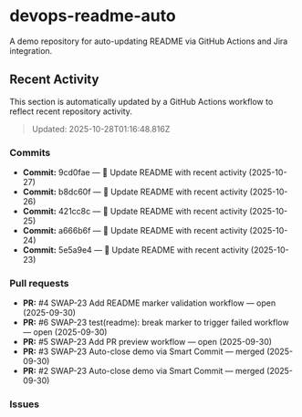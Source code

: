 # devops-readme-auto
A demo repository for auto-updating README via GitHub Actions and Jira integration.

##  Recent Activity
This section is automatically updated by a GitHub Actions workflow to reflect recent repository activity.

<!--START_SECTION:activity-->
> Updated: 2025-10-28T01:16:48.816Z

### Commits
- **Commit:** 9cd0fae — 📄 Update README with recent activity (2025-10-27)
- **Commit:** b8dc60f — 📄 Update README with recent activity (2025-10-26)
- **Commit:** 421cc8c — 📄 Update README with recent activity (2025-10-25)
- **Commit:** a666b6f — 📄 Update README with recent activity (2025-10-24)
- **Commit:** 5e5a9e4 — 📄 Update README with recent activity (2025-10-23)

### Pull requests
- **PR:** #4 SWAP-23 Add README marker validation workflow — open (2025-09-30)
- **PR:** #6 SWAP-23 test(readme): break marker to trigger failed workflow — open (2025-09-30)
- **PR:** #5 SWAP-23 Add PR preview workflow — open (2025-09-30)
- **PR:** #3 SWAP-23 Auto-close demo via Smart Commit — merged (2025-09-30)
- **PR:** #2 SWAP-23 Auto-close demo via Smart Commit — merged (2025-09-30)

### Issues
<!--END_SECTION:activity-->


<!-- Smart Commit FINISH test -->
